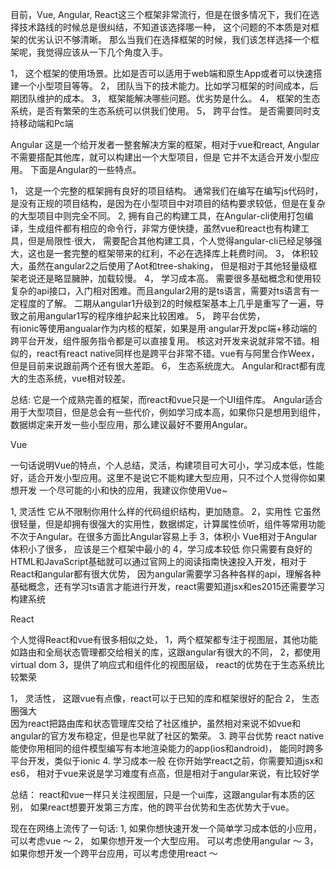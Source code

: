 
目前，Vue, Angular, React这三个框架非常流行，但是在很多情况下，我们在选择技术路线的时候总是很纠结，不知道该选择哪一种，
这个问题的不本质是对框架的优劣认识不够清晰。
那么当我们在选择框架的时候，我们该怎样选择一个框架呢，我觉得应该从一下几个角度入手。

  1， 这个框架的使用场景。比如是否可以适用于web端和原生App或者可以快速搭建一个小型项目等等。
  2， 团队当下的技术能力。比如学习框架的时间成本，后期团队维护的成本。
  3， 框架能解决哪些问题。优劣势是什么。
  4， 框架的生态系统，是否有繁荣的生态系统可以供我们使用。
  5， 跨平台性。 是否需要同时支持移动端和Pc端

Angular
这是一个给开发者一整套解决方案的框架，相对于vue和react, Angular不需要搭配其他库，就可以构建出一个大型项目，但是
它并不太适合开发小型应用。 下面是Angular的一些特点。

1， 这是一个完整的框架拥有良好的项目结构。 
    通常我们在编写在编写js代码时，是没有正规的项目结构，是因为在小型项目中对项目的结构要求较低，但是在复杂的大型项目中则完全不同。
2,  拥有自己的构建工具，在Angular-cli使用打包编译，生成组件都有相应的命令行，非常方便快捷，虽然vue和react也有构建工具，但是局限性·很大，
    需要配合其他构建工具，个人觉得angular-cli已经足够强大，这也是一套完整的框架带来的红利，不必在选择库上耗费时间。
3， 体积较大，虽然在angular2之后使用了Aot和tree-shaking， 但是相对于其他轻量级框架老说还是略显臃肿，加载较慢。
4， 学习成本高。
    需要很多基础概念和使用较复杂的api接口，入门相对困难。而且angular2用的是ts语言，需要对ts语言有一定程度的了解。
    二期从angular1升级到2的时候框架基本上几乎是重写了一遍，导致之前用angular1写的程序维护起来比较困难。
5， 跨平台优势，  
    有ionic等使用angualar作为内核的框架，如果是用·angular开发pc端+移动端的跨平台开发，组件服务指令都是可以直接复用。
    核这对开发来说就非常不错。相似的，react有react native同样也是跨平台非常不错。vue有与阿里合作Weex，但是目前来说跟前两个还有很大差距。
6， 生态系统庞大。
    Angular和ract都有庞大的生态系统，vue相对较差。
    
总结: 它是一个成熟完善的框架，而react和vue只是一个UI组件库。 Angular适合用于大型项目，但是总会有一些代价，例如学习成本高，如果你只是想用到组件，
      数据绑定来开发一些小型应用，那么建议最好不要用Angular。
      
Vue

一句话说明Vue的特点，个人总结，灵活，构建项目可大可小，学习成本低，性能好，适合开发小型应用。这里不是说它不能构建大型应用，只不过个人觉得你如果想开发
一个尽可能的小和快的应用，我建议你使用Vue~

1, 灵活性 
   它从不限制你用什么样的代码组织结构，更加随意。
2，实用性
   它虽然很轻量，但是却拥有很强大的实用性，数据绑定，计算属性侦听，组件等常用功能不次于Angular。在很多方面比Angular容易上手
3，体积小
   Vue相对于Angular体积小了很多， 应该是三个框架中最小的
4，学习成本较低
   你只需要有良好的HTML和JavaScript基础就可以通过官网上的阅读指南快速投入开发，相对于React和angular都有很大优势，
   因为angular需要学习各种各样的api，理解各种基础概念，还有学习ts语言才能进行开发，react需要知道jsx和es2015还需要学习构建系统


React

个人觉得React和vue有很多相似之处，
    1，两个框架都专注于视图层，其他功能如路由和全局状态管理都交给相关的库，这跟angular有很大的不同，
    2，都使用virtual dom
    3，提供了响应式和组件化的视图层级， react的优势在于生态系统比较繁荣
   
1， 灵活性， 
    这跟vue有点像，react可以于已知的库和框架很好的配合
2， 生态圈强大  
    因为react把路由库和状态管理库交给了社区维护，虽然相对来说不如vue和angular的官方发布稳定，但是也早就了社区的繁荣。
3.  跨平台优势
    react native能使你用相同的组件模型编写有本地渲染能力的app(ios和android)， 能同时跨多平台开发，类似于ionic
4.  学习成本一般
    在你开始学react之前，你需要知道jsx和es6， 相对于vue来说是学习难度有点高，但是相对于angular来说，有比较好学
    
总结： react和vue一样只关注视图层，只是一个ui库，这跟angular有本质的区别，
      如果react想要开发第三方库，他的跨平台优势和生态优势大于vue。
      

现在在网络上流传了一句话:
1, 如果你想快速开发一个简单学习成本低的小应用， 可以考虑vue ～
2， 如果你想开发一个大型应用。 可以考虑使用angular ～
3， 如果你想开发一个跨平台应用，可以考虑使用react ～

















    
